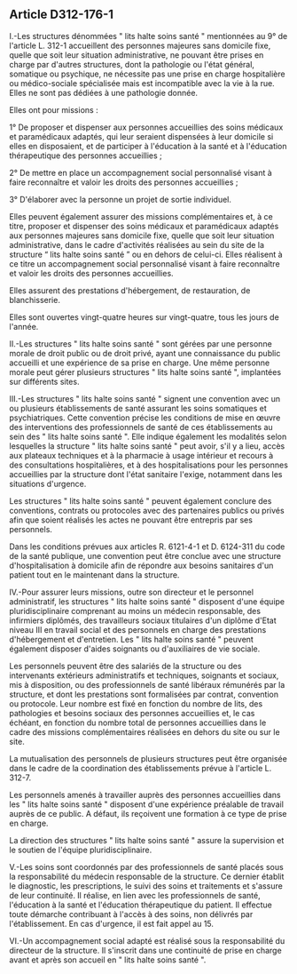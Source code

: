 ## Article D312-176-1

I.-Les structures dénommées " lits halte soins santé " mentionnées au 9° de l'article L. 312-1 accueillent des
personnes majeures sans domicile fixe, quelle que soit leur situation administrative, ne pouvant être prises
en charge par d'autres structures, dont la pathologie ou l'état général, somatique ou psychique, ne nécessite
pas une prise en charge hospitalière ou médico-sociale spécialisée mais est incompatible avec la vie à la rue.
Elles ne sont pas dédiées à une pathologie donnée.

Elles ont pour missions :

1° De proposer et dispenser aux personnes accueillies des soins médicaux et paramédicaux adaptés, qui
leur seraient dispensées à leur domicile si elles en disposaient, et de participer à l'éducation à la santé et à
l'éducation thérapeutique des personnes accueillies ;


2° De mettre en place un accompagnement social personnalisé visant à faire reconnaître et valoir les droits
des personnes accueillies ;

3° D'élaborer avec la personne un projet de sortie individuel.

Elles peuvent également assurer des missions complémentaires et, à ce titre, proposer et dispenser des soins
médicaux et paramédicaux adaptés aux personnes majeures sans domicile fixe, quelle que soit leur situation
administrative, dans le cadre d'activités réalisées au sein du site de la structure “ lits halte soins santé ” ou en
dehors de celui-ci. Elles réalisent à ce titre un accompagnement social personnalisé visant à faire reconnaître
et valoir les droits des personnes accueillies.

Elles assurent des prestations d'hébergement, de restauration, de blanchisserie.

Elles sont ouvertes vingt-quatre heures sur vingt-quatre, tous les jours de l'année.

II.-Les structures " lits halte soins santé " sont gérées par une personne morale de droit public ou de droit
privé, ayant une connaissance du public accueilli et une expérience de sa prise en charge. Une même
personne morale peut gérer plusieurs structures " lits halte soins santé ", implantées sur différents sites.

III.-Les structures " lits halte soins santé " signent une convention avec un ou plusieurs établissements de
santé assurant les soins somatiques et psychiatriques. Cette convention précise les conditions de mise en
œuvre des interventions des professionnels de santé de ces établissements au sein des " lits halte soins santé
". Elle indique également les modalités selon lesquelles la structure " lits halte soins santé " peut avoir, s'il
y a lieu, accès aux plateaux techniques et à la pharmacie à usage intérieur et recours à des consultations
hospitalières, et à des hospitalisations pour les personnes accueillies par la structure dont l'état sanitaire
l'exige, notamment dans les situations d'urgence.

Les structures " lits halte soins santé " peuvent également conclure des conventions, contrats ou protocoles
avec des partenaires publics ou privés afin que soient réalisés les actes ne pouvant être entrepris par ses
personnels.

Dans les conditions prévues aux articles R. 6121-4-1 et D. 6124-311 du code de la santé publique, une
convention peut être conclue avec une structure d'hospitalisation à domicile afin de répondre aux besoins
sanitaires d'un patient tout en le maintenant dans la structure.

IV.-Pour assurer leurs missions, outre son directeur et le personnel administratif, les structures " lits halte
soins santé " disposent d'une équipe pluridisciplinaire comprenant au moins un médecin responsable, des
infirmiers diplômés, des travailleurs sociaux titulaires d'un diplôme d'Etat niveau III en travail social et
des personnels en charge des prestations d'hébergement et d'entretien. Les " lits halte soins santé " peuvent
également disposer d'aides soignants ou d'auxiliaires de vie sociale.

Les personnels peuvent être des salariés de la structure ou des intervenants extérieurs administratifs et
techniques, soignants et sociaux, mis à disposition, ou des professionnels de santé libéraux rémunérés par la
structure, et dont les prestations sont formalisées par contrat, convention ou protocole. Leur nombre est fixé
en fonction du nombre de lits, des pathologies et besoins sociaux des personnes accueillies et, le cas échéant,
en fonction du nombre total de personnes accueillies dans le cadre des missions complémentaires réalisées en
dehors du site ou sur le site.

La mutualisation des personnels de plusieurs structures peut être organisée dans le cadre de la coordination
des établissements prévue à l'article L. 312-7.

Les personnels amenés à travailler auprès des personnes accueillies dans les " lits halte soins santé "
disposent d'une expérience préalable de travail auprès de ce public. A défaut, ils reçoivent une formation à ce
type de prise en charge.


La direction des structures " lits halte soins santé " assure la supervision et le soutien de l'équipe
pluridisciplinaire.

V.-Les soins sont coordonnés par des professionnels de santé placés sous la responsabilité du médecin
responsable de la structure. Ce dernier établit le diagnostic, les prescriptions, le suivi des soins et traitements
et s'assure de leur continuité. Il réalise, en lien avec les professionnels de santé, l'éducation à la santé et
l'éducation thérapeutique du patient. Il effectue toute démarche contribuant à l'accès à des soins, non délivrés
par l'établissement. En cas d'urgence, il est fait appel au 15.

VI.-Un accompagnement social adapté est réalisé sous la responsabilité du directeur de la structure. Il
s'inscrit dans une continuité de prise en charge avant et après son accueil en " lits halte soins santé ".

